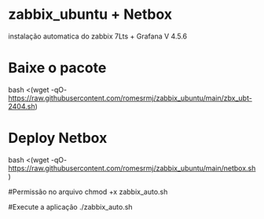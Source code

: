 # zabbix_ubuntu + Netbox
instalação automatica do zabbix 7Lts + Grafana V 4.5.6

# Baixe o pacote

bash <(wget -qO- https://raw.githubusercontent.com/romesrmj/zabbix_ubuntu/main/zbx_ubt-2404.sh)

# Deploy Netbox
bash <(wget -qO- https://raw.githubusercontent.com/romesrmj/zabbix_ubuntu/main/netbox.sh)

#Permissão no arquivo
chmod +x zabbix_auto.sh

#Execute a aplicação
./zabbix_auto.sh

